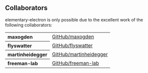 ## Collaborators

elementary-electron is only possible due to the excellent work of the following collaborators:

<table><tbody><tr><th align="left">maxogden</th><td><a href="https://github.com/maxogden">GitHub/maxogden</a></td></tr>
<tr><th align="left">flyswatter</th><td><a href="https://github.com/flyswatter">GitHub/flyswatter</a></td></tr>
<tr><th align="left">martinheidegger</th><td><a href="https://github.com/martinheidegger">GitHub/martinheidegger</a></td></tr>
<tr><th align="left">freeman-lab</th><td><a href="https://github.com/freeman-lab">GitHub/freeman-lab</a></td></tr>
</tbody></table>
